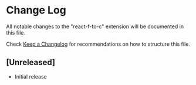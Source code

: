 # Change Log
All notable changes to the "react-f-to-c" extension will be documented in this file.

Check [Keep a Changelog](http://keepachangelog.com/) for recommendations on how to structure this file.

## [Unreleased]
- Initial release